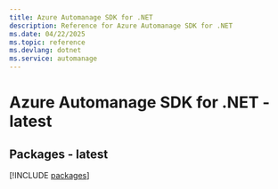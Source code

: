 ```yaml
---
title: Azure Automanage SDK for .NET
description: Reference for Azure Automanage SDK for .NET
ms.date: 04/22/2025
ms.topic: reference
ms.devlang: dotnet
ms.service: automanage
---
```

# Azure Automanage SDK for .NET - latest
## Packages - latest
[!INCLUDE [packages](automanage-index.md)]